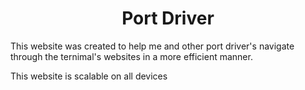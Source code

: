 <h1 align="center">Port Driver</h1>
<p>This website was created to help me and other port driver's navigate through the ternimal's websites in a more efficient manner.</p>
<p>This website is scalable on all devices</p>
